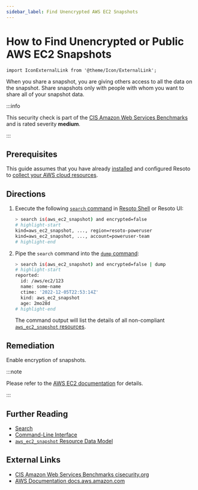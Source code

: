 ```yaml
---
sidebar_label: Find Unencrypted AWS EC2 Snapshots
---
```


# How to Find Unencrypted or Public AWS EC2 Snapshots

```mdx-code-block
import IconExternalLink from '@theme/Icon/ExternalLink';
```

When you share a snapshot, you are giving others access to all the data on the snapshot. Share snapshots only with people with whom you want to share all of your snapshot data.

:::info

This security check is part of the [CIS Amazon Web Services Benchmarks](https://cisecurity.org/benchmark/amazon_web_services) and is rated severity **medium**.

:::

## Prerequisites

This guide assumes that you have already [installed](../../../getting-started/install-resoto/index.md) and configured Resoto to [collect your AWS cloud resources](../../../reference/configuration/cloudprovider/aws.md).

## Directions

1. Execute the following [`search` command](../../../reference/cli/search-commands/search.md) in [Resoto Shell](../../../reference/components/shell.md) or Resoto UI:

   ```bash
   > search is(aws_ec2_snapshot) and encrypted=false
   # highlight-start
   ​kind=aws_ec2_snapshot, ..., region=resoto-poweruser
   ​kind=aws_ec2_snapshot, ..., account=poweruser-team
   # highlight-end
   ```

2. Pipe the `search` command into the [`dump` command](../../../reference/cli/format-commands/dump.md):

   ```bash
   > search is(aws_ec2_snapshot) and encrypted=false | dump
   # highlight-start
   ​reported:
   ​  id: /aws/ec2/123
   ​  name: some-name
   ​  ctime: '2022-12-05T22:53:14Z'
   ​  kind: aws_ec2_snapshot
   ​  age: 2mo28d
   # highlight-end
   ```

   The command output will list the details of all non-compliant [`aws_ec2_snapshot` resources](../../../reference/data-models/aws/index.md#aws_ec2_snapshot).

## Remediation

Enable encryption of snapshots.

:::note

Please refer to the [AWS EC2 documentation](https://docs.aws.amazon.com/AWSEC2/latest/UserGuide/ebs-modifying-snapshot-permissions.html) for details.

:::

## Further Reading

- [Search](../../../reference/search/index.md)
- [Command-Line Interface](../../../reference/cli/index.md)
- [`aws_ec2_snapshot` Resource Data Model](../../../reference/data-models/aws/index.md#aws_ec2_snapshot)

## External Links

- [CIS Amazon Web Services Benchmarks <span class="badge badge--secondary">cisecurity.org <IconExternalLink width="10" height="10" /></span>](https://cisecurity.org/benchmark/amazon_web_services)
- [AWS Documentation <span class="badge badge--secondary">docs.aws.amazon.com <IconExternalLink width="10" height="10" /></span>](https://docs.aws.amazon.com/AWSEC2/latest/UserGuide/ebs-modifying-snapshot-permissions.html)
